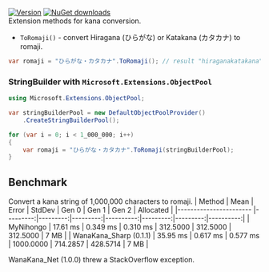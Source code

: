 [![Version](https://img.shields.io/nuget/v/MyNihongo.KanaConverter?style=plastic)](https://www.nuget.org/packages/MyNihongo.KanaConverter/)
[![NuGet downloads](https://img.shields.io/nuget/dt/MyNihongo.KanaConverter?label=nuget%20downloads&logo=nuget&style=plastic)](https://www.nuget.org/packages/MyNihongo.KanaConverter/)   
Extension methods for kana conversion.
- `ToRomaji()` - convert Hiragana (ひらがな) or Katakana (カタカナ) to romaji.
```cs
var romaji = "ひらがな・カタカナ".ToRomaji(); // result "hiraganakatakana"
```
### StringBuilder with `Microsoft.Extensions.ObjectPool`
```cs
using Microsoft.Extensions.ObjectPool;

var stringBuilderPool = new DefaultObjectPoolProvider()
	.CreateStringBuilderPool();

for (var i = 0; i < 1_000_000; i++)
{
	var romaji = "ひらがな・カタカナ".ToRomaji(stringBuilderPool);
}
```

## Benchmark
Convert a kana string of 1,000,000 characters to romaji.
|                 Method |     Mean |    Error |   StdDev |     Gen 0 |    Gen 1 |    Gen 2 | Allocated |
|----------------------- |---------:|---------:|---------:|----------:|---------:|---------:|----------:|
|              MyNihongo | 17.61 ms | 0.349 ms | 0.310 ms |  312.5000 | 312.5000 | 312.5000 |      7 MB |
| WanaKana_Sharp (0.1.1) | 35.95 ms | 0.617 ms | 0.577 ms | 1000.0000 | 714.2857 | 428.5714 |      7 MB |

WanaKana_Net (1.0.0) threw a StackOverflow exception.